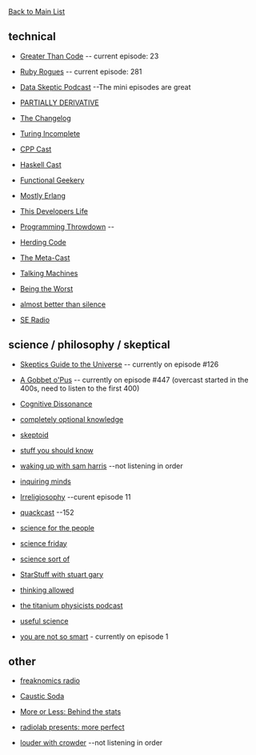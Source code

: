 [Back to Main List](https://gist.github.com/JsWatt/4aef73498525961a5764)

## technical

* [Greater Than Code]() -- current episode: 23

* [Ruby Rogues](https://devchat.tv/ruby-rogues) -- current episode: 281

* [Data Skeptic Podcast](http://dataskeptic.com/)  --The mini episodes are great

* [PARTIALLY DERIVATIVE](http://www.partiallyderivative.com/)

* [The Changelog](https://changelog.com/)

* [Turing Incomplete](http://turing.cool/)

* [CPP Cast](http://cppcast.com/)

* [Haskell Cast](http://www.haskellcast.com/)

* [Functional Geekery](https://www.functionalgeekery.com/)

* [Mostly Erlang](http://mostlyerlang.com/)

* [This Developers Life](http://thisdeveloperslife.com/)

* [Programming Throwdown]() -- 

* [Herding Code]()

* [The Meta-Cast]()

* [Talking Machines]()

* [Being the Worst]()

* [almost better than silence]()

* [SE Radio]()

## science / philosophy / skeptical

* [Skeptics Guide to the Universe]() -- currently on episode #126

* [A Gobbet o'Pus]() -- currently on episode #447 (overcast started in the 400s, need to listen to the first 400)

* [Cognitive Dissonance]()

* [completely optional knowledge]()

* [skeptoid]()

* [stuff you should know]()

* [waking up with sam harris]() --not listening in order

* [inquiring minds]()

* [Irreligiosophy]() --curent episode 11

* [quackcast]()  --152

* [science for the people]()

* [science friday]()

* [science sort of]()

* [StarStuff with stuart gary]()

* [thinking allowed]()

* [the titanium physicists podcast]()

* [useful science]()

* [you are not so smart]() - currently on episode 1
## other

* [freaknomics radio]()

* [Caustic Soda]()

* [More or Less: Behind the stats]()

* [radiolab presents: more perfect]()

* [louder with crowder]() --not listening in order
